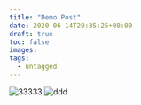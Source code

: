 ```yaml
---
title: "Demo Post"
date: 2020-06-14T20:35:25+08:00
draft: true
toc: false
images:
tags:
  - untagged
---
```


![33333](http://static.sailfishc.cn/uPic/G61WO6.png)
![ddd](https://sail-blog.oss-cn-beijing.aliyuncs.com/uPic/G61WO6.png)
